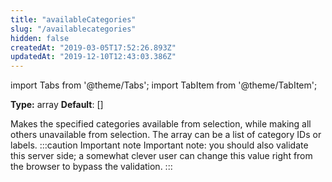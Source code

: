 ```yaml
---
title: "availableCategories"
slug: "/availablecategories"
hidden: false
createdAt: "2019-03-05T17:52:26.893Z"
updatedAt: "2019-12-10T12:43:03.386Z"
---
```


import Tabs from '@theme/Tabs';
import TabItem from '@theme/TabItem';

**Type:** array<string>
**Default**: []

Makes the specified categories available from selection, while making all others unavailable from selection. The array can be a list of category IDs or labels.
:::caution Important note
Important note: you should also validate this server side; a somewhat clever user can change this value right from the browser to bypass the validation.
:::
